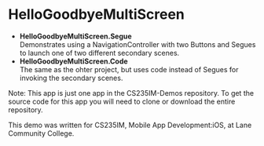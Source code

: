 # HelloGoodbyeMultiScreen
- **HelloGoodbyeMultiScreen.Segue**  
Demonstrates using a NavigationController with two Buttons and Segues to launch one of two different secondary scenes.
- **HelloGoodbyeMultiScreen.Code**  
The same as the ohter project, but uses code instead of Segues for invoking the secondary scenes.


Note: This app is just one app in the CS235IM-Demos repository. To get the source code for this app you will need to clone or download the entire repository.

This demo was written for CS235IM, Mobile App Development:iOS, at Lane Community College.
